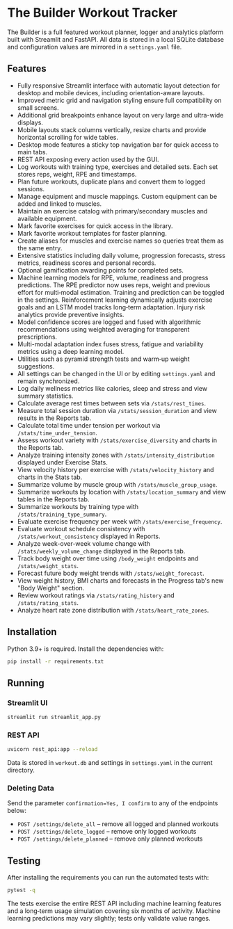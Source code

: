 # The Builder Workout Tracker

The Builder is a full featured workout planner, logger and analytics platform built with Streamlit and FastAPI. All data is stored in a local SQLite database and configuration values are mirrored in a `settings.yaml` file.

## Features

- Fully responsive Streamlit interface with automatic layout detection for desktop and mobile devices, including orientation-aware layouts.
- Improved metric grid and navigation styling ensure full compatibility on small screens.
- Additional grid breakpoints enhance layout on very large and ultra-wide displays.
- Mobile layouts stack columns vertically, resize charts and provide horizontal scrolling for wide tables.
- Desktop mode features a sticky top navigation bar for quick access to main tabs.
- REST API exposing every action used by the GUI.
- Log workouts with training type, exercises and detailed sets. Each set stores reps, weight, RPE and timestamps.
- Plan future workouts, duplicate plans and convert them to logged sessions.
- Manage equipment and muscle mappings. Custom equipment can be added and linked to muscles.
- Maintain an exercise catalog with primary/secondary muscles and available equipment.
- Mark favorite exercises for quick access in the library.
- Mark favorite workout templates for faster planning.
- Create aliases for muscles and exercise names so queries treat them as the same entry.
- Extensive statistics including daily volume, progression forecasts, stress metrics, readiness scores and personal records.
- Optional gamification awarding points for completed sets.
- Machine learning models for RPE, volume, readiness and progress predictions. The RPE predictor now uses reps, weight and previous effort for multi‑modal estimation. Training and prediction can be toggled in the settings. Reinforcement learning dynamically adjusts exercise goals and an LSTM model tracks long‑term adaptation. Injury risk analytics provide preventive insights.
- Model confidence scores are logged and fused with algorithmic recommendations using weighted averaging for transparent prescriptions.
- Multi-modal adaptation index fuses stress, fatigue and variability metrics using a deep learning model.
- Utilities such as pyramid strength tests and warm‑up weight suggestions.
- All settings can be changed in the UI or by editing `settings.yaml` and remain synchronized.
- Log daily wellness metrics like calories, sleep and stress and view summary statistics.
- Calculate average rest times between sets via `/stats/rest_times`.
- Measure total session duration via `/stats/session_duration` and view results in the Reports tab.
- Calculate total time under tension per workout via `/stats/time_under_tension`.
- Assess workout variety with `/stats/exercise_diversity` and charts in the Reports tab.
- Analyze training intensity zones with `/stats/intensity_distribution` displayed under Exercise Stats.
- View velocity history per exercise with `/stats/velocity_history` and charts in the Stats tab.
- Summarize volume by muscle group with `/stats/muscle_group_usage`.
- Summarize workouts by location with `/stats/location_summary` and view tables in the Reports tab.
- Summarize workouts by training type with `/stats/training_type_summary`.
- Evaluate exercise frequency per week with `/stats/exercise_frequency`.
- Evaluate workout schedule consistency with `/stats/workout_consistency` displayed in Reports.
- Analyze week-over-week volume change with `/stats/weekly_volume_change` displayed in the Reports tab.
- Track body weight over time using `/body_weight` endpoints and `/stats/weight_stats`.
- Forecast future body weight trends with `/stats/weight_forecast`.
- View weight history, BMI charts and forecasts in the Progress tab's new "Body Weight" section.
- Review workout ratings via `/stats/rating_history` and `/stats/rating_stats`.
- Analyze heart rate zone distribution with `/stats/heart_rate_zones`.

## Installation

Python 3.9+ is required. Install the dependencies with:

```bash
pip install -r requirements.txt
```

## Running

### Streamlit UI

```bash
streamlit run streamlit_app.py
```

### REST API

```bash
uvicorn rest_api:app --reload
```

Data is stored in `workout.db` and settings in `settings.yaml` in the current directory.

### Deleting Data

Send the parameter `confirmation=Yes, I confirm` to any of the endpoints below:

- `POST /settings/delete_all` – remove all logged and planned workouts
- `POST /settings/delete_logged` – remove only logged workouts
- `POST /settings/delete_planned` – remove only planned workouts

## Testing

After installing the requirements you can run the automated tests with:

```bash
pytest -q
```

The tests exercise the entire REST API including machine learning features and a long‑term usage simulation covering six months of activity.
Machine learning predictions may vary slightly; tests only validate value ranges.
